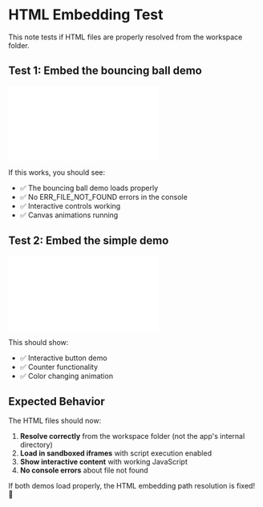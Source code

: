 # HTML Embedding Test

This note tests if HTML files are properly resolved from the workspace folder.

## Test 1: Embed the bouncing ball demo

![Bouncing Ball Demo](./bouncing-ball-demo.html)

If this works, you should see:
- ✅ The bouncing ball demo loads properly
- ✅ No ERR_FILE_NOT_FOUND errors in the console
- ✅ Interactive controls working
- ✅ Canvas animations running

## Test 2: Embed the simple demo

![Simple Demo](./demo.html)

This should show:
- ✅ Interactive button demo
- ✅ Counter functionality
- ✅ Color changing animation

## Expected Behavior

The HTML files should now:
1. **Resolve correctly** from the workspace folder (not the app's internal directory)
2. **Load in sandboxed iframes** with script execution enabled
3. **Show interactive content** with working JavaScript
4. **No console errors** about file not found

If both demos load properly, the HTML embedding path resolution is fixed! 🎉